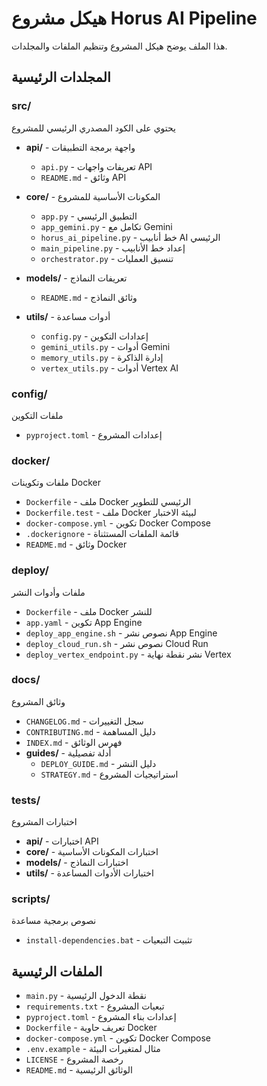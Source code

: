 # هيكل مشروع Horus AI Pipeline

هذا الملف يوضح هيكل المشروع وتنظيم الملفات والمجلدات.

## المجلدات الرئيسية

### src/
يحتوي على الكود المصدري الرئيسي للمشروع

- **api/** - واجهة برمجة التطبيقات
  - `api.py` - تعريفات واجهات API
  - `README.md` - وثائق API

- **core/** - المكونات الأساسية للمشروع
  - `app.py` - التطبيق الرئيسي
  - `app_gemini.py` - تكامل مع Gemini
  - `horus_ai_pipeline.py` - خط أنابيب AI الرئيسي
  - `main_pipeline.py` - إعداد خط الأنابيب
  - `orchestrator.py` - تنسيق العمليات

- **models/** - تعريفات النماذج
  - `README.md` - وثائق النماذج

- **utils/** - أدوات مساعدة
  - `config.py` - إعدادات التكوين
  - `gemini_utils.py` - أدوات Gemini
  - `memory_utils.py` - إدارة الذاكرة
  - `vertex_utils.py` - أدوات Vertex AI

### config/
ملفات التكوين
- `pyproject.toml` - إعدادات المشروع

### docker/
ملفات وتكوينات Docker
- `Dockerfile` - ملف Docker الرئيسي للتطوير
- `Dockerfile.test` - ملف Docker لبيئة الاختبار
- `docker-compose.yml` - تكوين Docker Compose
- `.dockerignore` - قائمة الملفات المستثناة
- `README.md` - وثائق Docker

### deploy/
ملفات وأدوات النشر
- `Dockerfile` - ملف Docker للنشر
- `app.yaml` - تكوين App Engine
- `deploy_app_engine.sh` - نصوص نشر App Engine
- `deploy_cloud_run.sh` - نصوص نشر Cloud Run
- `deploy_vertex_endpoint.py` - نشر نقطة نهاية Vertex

### docs/
وثائق المشروع
- `CHANGELOG.md` - سجل التغييرات
- `CONTRIBUTING.md` - دليل المساهمة
- `INDEX.md` - فهرس الوثائق
- **guides/** - أدلة تفصيلية
  - `DEPLOY_GUIDE.md` - دليل النشر
  - `STRATEGY.md` - استراتيجيات المشروع

### tests/
اختبارات المشروع
- **api/** - اختبارات API
- **core/** - اختبارات المكونات الأساسية
- **models/** - اختبارات النماذج
- **utils/** - اختبارات الأدوات المساعدة

### scripts/
نصوص برمجية مساعدة
- `install-dependencies.bat` - تثبيت التبعيات

## الملفات الرئيسية

- `main.py` - نقطة الدخول الرئيسية
- `requirements.txt` - تبعيات المشروع
- `pyproject.toml` - إعدادات بناء المشروع
- `Dockerfile` - تعريف حاوية Docker
- `docker-compose.yml` - تكوين Docker Compose
- `.env.example` - مثال لمتغيرات البيئة
- `LICENSE` - رخصة المشروع
- `README.md` - الوثائق الرئيسية
